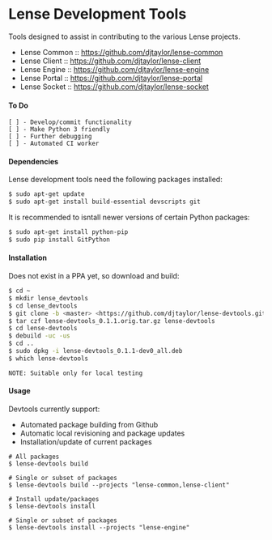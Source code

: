 # Lense Development Tools

Tools designed to assist in contributing to the various Lense projects.

 - Lense Common :: <https://github.com/djtaylor/lense-common>
 - Lense Client :: <https://github.com/djtaylor/lense-client>
 - Lense Engine :: <https://github.com/djtaylor/lense-engine>
 - Lense Portal :: <https://github.com/djtaylor/lense-portal>
 - Lense Socket :: <https://github.com/djtaylor/lense-socket>

#### To Do
    [ ] - Develop/commit functionality
    [ ] - Make Python 3 friendly
    [ ] - Further debugging
    [ ] - Automated CI worker

#### Dependencies

Lense development tools need the following packages installed:
```sh
$ sudo apt-get update
$ sudo apt-get install build-essential devscripts git
```

It is recommended to isntall newer versions of certain Python packages:
```sh
$ sudo apt-get install python-pip
$ sudo pip install GitPython
```

#### Installation
Does not exist in a PPA yet, so download and build:

```sh
$ cd ~
$ mkdir lense_devtools
$ cd lense_devtools
$ git clone -b <master> <https://github.com/djtaylor/lense-devtools.git>
$ tar czf lense-devtools_0.1.1.orig.tar.gz lense-devtools
$ cd lense-devtools
$ debuild -uc -us
$ cd ..
$ sudo dpkg -i lense-devtools_0.1.1-dev0_all.deb
$ which lense-devtools
```

    NOTE: Suitable only for local testing
    
#### Usage

Devtools currently support:

 - Automated package building from Github
 - Automatic local revisioning and package updates
 - Installation/update of current packages

```
# All packages
$ lense-devtools build

# Single or subset of packages
$ lense-devtools build --projects "lense-common,lense-client"

# Install update/packages
$ lense-devtools install

# Single or subset of packages
$ lense-devtools install --projects "lense-engine"
```